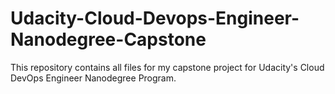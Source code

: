 # Udacity-Cloud-Devops-Engineer-Nanodegree-Capstone
This repository contains all files for my capstone project for Udacity's Cloud DevOps Engineer Nanodegree Program.
